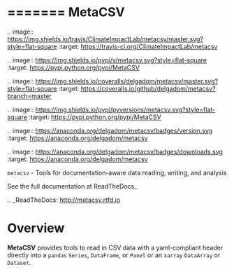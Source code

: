 =======
MetaCSV
=======


.. image:: https://img.shields.io/travis/ClimateImpactLab/metacsv/master.svg?style=flat-square
    :target: https://travis-ci.org/ClimateImpactLab/metacsv

.. image:: https://img.shields.io/pypi/v/metacsv.svg?style=flat-square
    :target: https://pypi.python.org/pypi/MetaCSV

.. image:: https://img.shields.io/coveralls/delgadom/metacsv/master.svg?style=flat-square
    :target: https://coveralls.io/github/delgadom/metacsv?branch=master

.. image:: https://img.shields.io/pypi/pyversions/metacsv.svg?style=flat-square
    :target: https://pypi.python.org/pypi/MetaCSV

.. image:: https://anaconda.org/delgadom/metacsv/badges/version.svg
    :target: https://anaconda.org/delgadom/metacsv

.. image:: https://anaconda.org/delgadom/metacsv/badges/downloads.svg
    :target: https://anaconda.org/delgadom/metacsv

``metacsv`` - Tools for documentation-aware data reading, writing, and analysis

See the full documentation at ReadTheDocs_ 

.. _ReadTheDocs: http://metacsv.rtfd.io

Overview
=========

**MetaCSV** provides tools to read in CSV data with a yaml-compliant header 
directly into a ``pandas`` ``Series``, ``DataFrame``, or ``Panel`` or an 
``xarray`` ``DataArray`` or ``Dataset``.
